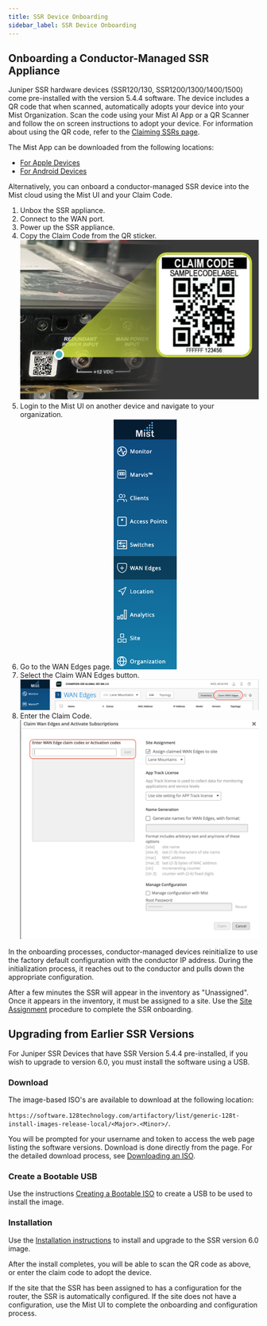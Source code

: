 ```yaml
---
title: SSR Device Onboarding
sidebar_label: SSR Device Onboarding
---
```


## Onboarding a Conductor-Managed SSR Appliance

Juniper SSR hardware devices (SSR120/130, SSR1200/1300/1400/1500) come pre-installed with the version 5.4.4 software. The device includes a QR code that when scanned, automatically adopts your device into your Mist Organization. Scan the code using your Mist AI App or a QR Scanner and follow the on screen instructions to adopt your device. For information about using the QR code, refer to the [Claiming SSRs page](https://www.mist.com/documentation/claiming-aps/).

The Mist App can be downloaded from the following locations:
- [For Apple Devices](https://apps.apple.com/us/app/mistai/id1215196902) 
- [For Android Devices](https://play.google.com/store/apps/details?id=com.mist.mistify&hl=en_US&gl=US)

Alternatively, you can onboard a conductor-managed SSR device into the Mist cloud using the Mist UI and your Claim Code. 

1. Unbox the SSR appliance.
2. Connect to the WAN port.
3. Power up the SSR appliance.
4. Copy the Claim Code from the QR sticker.
	![Claim code](/img/wanas_claim_code_example.png)
5. Login to the Mist UI on another device and navigate to your organization.
6. Go to the WAN Edges page.
	![WAN Edge](/img/wanas_wan_edges.png)
7. Select the Claim WAN Edges button. 
	![WAN Edges Button](/img/wanas_claim_wan_edge_button.png)
8. Enter the Claim Code.
	![Claim Code](/img/wanas_claimwanedge1.png)

In the onboarding processes, conductor-managed devices reinitialize to use the factory default configuration with the conductor IP address. During the initialization process, it reaches out to the conductor and pulls down the appropriate configuration.  

After a few minutes the SSR will appear in the inventory as "Unassigned". Once it appears in the inventory, it must be assigned to a site. Use the [Site Assignment](wan_site_assignment.md) procedure to complete the SSR onboarding.

## Upgrading from Earlier SSR Versions

For Juniper SSR Devices that have SSR Version 5.4.4 pre-installed, if you wish to upgrade to version 6.0, you must install the software using a USB. 

### Download 

The image-based ISO's are available to download at the following location:

`https://software.128technology.com/artifactory/list/generic-128t-install-images-release-local/<Major>.<Minor>/`. 

You will be prompted for your username and token to access the web page listing the software versions. Download is done directly from the page. For the detailed download process, see [Downloading an ISO](intro_downloading_iso.md#downloading-an-iso). 

### Create a Bootable USB

Use the instructions [Creating a Bootable ISO](intro_creating_bootable_usb.md) to create a USB to be used to install the image. 

### Installation 

Use the [Installation instructions](wan_staging.md#installation) to install and upgrade to the SSR version 6.0 image.

After the install completes, you will be able to scan the QR code as above, or enter the claim code to adopt the device. 

If the site that the SSR has been assigned to has a configuration for the router, the SSR is automatically configured. If the site does not have a configuration, use the Mist UI to complete the onboarding and configuration process. 


